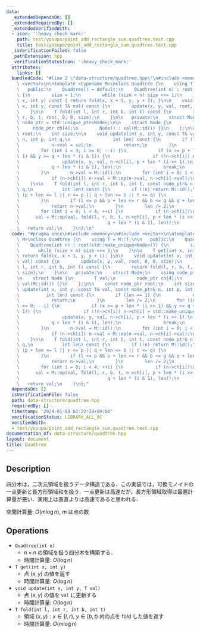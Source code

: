 ```yaml
---
data:
  _extendedDependsOn: []
  _extendedRequiredBy: []
  _extendedVerifiedWith:
  - icon: ':heavy_check_mark:'
    path: test/yosupo/point_add_rectangle_sum.quadtree.test.cpp
    title: test/yosupo/point_add_rectangle_sum.quadtree.test.cpp
  _isVerificationFailed: false
  _pathExtension: hpp
  _verificationStatusIcon: ':heavy_check_mark:'
  attributes:
    links: []
  bundledCode: "#line 2 \"data-structure/quadtree.hpp\"\n#include <memory>\n#include\
    \ <vector>\n\ntemplate <typename M>\nclass Quadtree {\n    using T = M::T;\n\n\
    \   public:\n    Quadtree() = default;\n    Quadtree(int n) : root(std::make_unique<Node>())\
    \ {\n        size = 1;\n        while (size < n) size <<= 1;\n    }\n\n    T get(int\
    \ x, int y) const { return fold(x, x + 1, y, y + 1); }\n\n    void update(int\
    \ x, int y, const T& val) const {\n        update(x, y, val, root, 0, 0, size);\n\
    \    }\n\n    T fold(int l, int r, int b, int t) const {\n        return fold(l,\
    \ r, b, t, root, 0, 0, size);\n    }\n\n   private:\n    struct Node;\n    using\
    \ node_ptr = std::unique_ptr<Node>;\n\n    struct Node {\n        T val;\n   \
    \     node_ptr ch[4];\n        Node() : val(M::id()) {}\n    };\n\n    const node_ptr\
    \ root;\n    int size;\n\n    void update(int x, int y, const T& val, const node_ptr&\
    \ n, int p, int q,\n                int len) const {\n        if (len == 1) {\n\
    \            n->val = val;\n            return;\n        }\n        len /= 2;\n\
    \        for (int i = 3; i >= 0; --i) {\n            if (x >= p + len * (i >>\
    \ 1) && y >= q + len * (i & 1)) {\n                if (!n->ch[i]) n->ch[i] = std::make_unique<Node>();\n\
    \                update(x, y, val, n->ch[i], p + len * (i >> 1),\n           \
    \            q + len * (i & 1), len);\n                break;\n            }\n\
    \        }\n        n->val = M::id();\n        for (int i = 0; i < 4; ++i) {\n\
    \            if (n->ch[i]) n->val = M::op(n->val, n->ch[i]->val);\n        }\n\
    \    }\n\n    T fold(int l, int r, int b, int t, const node_ptr& n, int p, int\
    \ q,\n           int len) const {\n        if (!n) return M::id();\n        if\
    \ (p + len <= l || r <= p || q + len <= b || t <= q) {\n            return M::id();\n\
    \        }\n        if (l <= p && p + len <= r && b <= q && q + len <= t) {\n\
    \            return n->val;\n        }\n        len /= 2;\n        T val = M::id();\n\
    \        for (int i = 0; i < 4; ++i) {\n            if (n->ch[i])\n          \
    \      val = M::op(val, fold(l, r, b, t, n->ch[i], p + len * (i >> 1),\n     \
    \                                 q + len * (i & 1), len));\n        }\n     \
    \   return val;\n    }\n};\n"
  code: "#pragma once\n#include <memory>\n#include <vector>\n\ntemplate <typename\
    \ M>\nclass Quadtree {\n    using T = M::T;\n\n   public:\n    Quadtree() = default;\n\
    \    Quadtree(int n) : root(std::make_unique<Node>()) {\n        size = 1;\n \
    \       while (size < n) size <<= 1;\n    }\n\n    T get(int x, int y) const {\
    \ return fold(x, x + 1, y, y + 1); }\n\n    void update(int x, int y, const T&\
    \ val) const {\n        update(x, y, val, root, 0, 0, size);\n    }\n\n    T fold(int\
    \ l, int r, int b, int t) const {\n        return fold(l, r, b, t, root, 0, 0,\
    \ size);\n    }\n\n   private:\n    struct Node;\n    using node_ptr = std::unique_ptr<Node>;\n\
    \n    struct Node {\n        T val;\n        node_ptr ch[4];\n        Node() :\
    \ val(M::id()) {}\n    };\n\n    const node_ptr root;\n    int size;\n\n    void\
    \ update(int x, int y, const T& val, const node_ptr& n, int p, int q,\n      \
    \          int len) const {\n        if (len == 1) {\n            n->val = val;\n\
    \            return;\n        }\n        len /= 2;\n        for (int i = 3; i\
    \ >= 0; --i) {\n            if (x >= p + len * (i >> 1) && y >= q + len * (i &\
    \ 1)) {\n                if (!n->ch[i]) n->ch[i] = std::make_unique<Node>();\n\
    \                update(x, y, val, n->ch[i], p + len * (i >> 1),\n           \
    \            q + len * (i & 1), len);\n                break;\n            }\n\
    \        }\n        n->val = M::id();\n        for (int i = 0; i < 4; ++i) {\n\
    \            if (n->ch[i]) n->val = M::op(n->val, n->ch[i]->val);\n        }\n\
    \    }\n\n    T fold(int l, int r, int b, int t, const node_ptr& n, int p, int\
    \ q,\n           int len) const {\n        if (!n) return M::id();\n        if\
    \ (p + len <= l || r <= p || q + len <= b || t <= q) {\n            return M::id();\n\
    \        }\n        if (l <= p && p + len <= r && b <= q && q + len <= t) {\n\
    \            return n->val;\n        }\n        len /= 2;\n        T val = M::id();\n\
    \        for (int i = 0; i < 4; ++i) {\n            if (n->ch[i])\n          \
    \      val = M::op(val, fold(l, r, b, t, n->ch[i], p + len * (i >> 1),\n     \
    \                                 q + len * (i & 1), len));\n        }\n     \
    \   return val;\n    }\n};"
  dependsOn: []
  isVerificationFile: false
  path: data-structure/quadtree.hpp
  requiredBy: []
  timestamp: '2024-01-08 02:22:28+09:00'
  verificationStatus: LIBRARY_ALL_AC
  verifiedWith:
  - test/yosupo/point_add_rectangle_sum.quadtree.test.cpp
documentation_of: data-structure/quadtree.hpp
layout: document
title: Quadtree
---
```


## Description

四分木は，二次元領域を扱うデータ構造である．この実装では，可換モノイドの一点更新と長方形領域和を扱う．一点更新は高速だが，長方形領域取得は最悪計算量が悪い．実用上は愚直よりは高速であると思われる．

空間計算量: $O(m\log n)$, $m$ は点の数

## Operations

- `Quadtree(int n)`
    - $n \times n$ の領域を扱う四分木を構築する．
    - 時間計算量: $O(\log n)$
- `T get(int x, int y)`
    - 点 $(x, y)$ の値を返す
    - 時間計算量: $O(\log n)$
- `void update(int x, int y, T val)`
    - 点 $(x, y)$ の値を `val` に更新する
    - 時間計算量: $O(\log n)$
- `T fold(int l, int r, int b, int t)`
    - 領域 ${(x, y) : x \in [l, r),\ y \in [b, t)}$ 内の点を fold した値を返す
    - 時間計算量: $O(m\log n)$